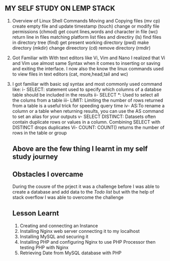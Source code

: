 ## MY SELF STUDY ON LEMP STACK
1. Overview of Linux Shell Commands 
Moving and Copying files (mv  cp)
create empty file and update timestamp (touch)
change or modify file permissions (chmod)
get count lines,words and character in file (wc)
return line in files matching platform
list files and directiry (ls)
find files in directory tree (find)
get present working directory (pwd)
make directory (mkdir)
change direectory (cd)
remove directory (rmdir)
2. Got Familiar with With text editors like Vi, Vim and Nano 
   I realized that Vi and Vim use almost same Syntax when it comes to inserting or saving and exiting the interface. I now also the know the linux  commands used to view files in text editors (cat, more,head,tail and wc)
3. I got familiar with basic sql syntax and most commonly used command like: 
   i- SELECT: statement used to specify which columns of a databse table should be included in the results
   ii- SELECT *: Used to select all the colums from a table 
   iii- LIMIT: Limiting the number of rows returned from a table is a useful trick for speeding query time
   iv- AS:To rename a column or a table when returning results, you can use the AS command to set an alias for your outputs
   v- SELECT DISTINCT: Datasets often contain duplicate rows or values in a column. Combining SELECT with DISTINCT drops duplicates
   Vi- COUNT: COUNT() returns the number of rows in the table or group
   
   ## Above are the few thing I learnt in my self study journey 

   ## Obstacles I overcame 
   During the cousre of the prject it was a challenge  before I was able to create a database and add data to the *Todo list* but with the help of stack overflow I was able to overcome the challenge 

   ## Lesson Learnt 
   1. Creating and connecting an Instance 
   2. Installing Nginx web server connecting it to my localhost
   3. Installing MySQL and securing it
   4. Installing PHP and configuring Nginx to use PHP Processor then testing PHP with Nginx 
   5. Retrieving Date from MySQL database with PHP